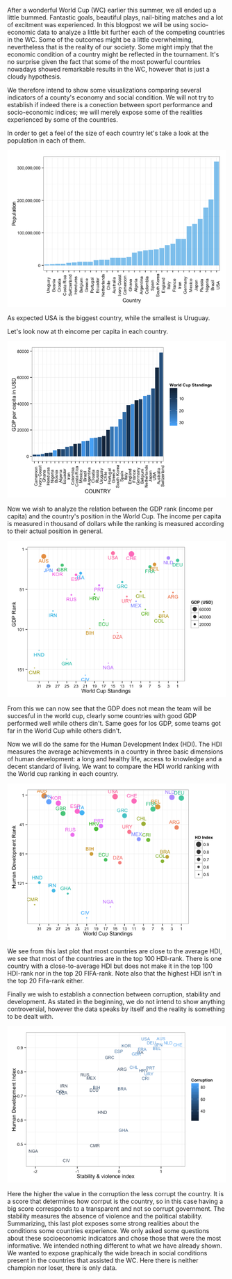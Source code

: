 
After a wonderful World Cup (WC) earlier this summer, we all ended up a little bummed. Fantastic goals, beautiful plays, nail-biting matches and a lot of excitment was experienced. In this blogpost we will be using socio-economic data to analyze a little bit further each of the competing countries in the WC. Some of the outcomes might be a little overwhelming, nevertheless that is the reality of our society. Some might imply that the economic condition of a country might be reflected in the tournament. It's no surprise given the fact that some of the most powerful countries nowadays showed remarkable results in the WC, however that is just a cloudy hypothesis.

We therefore intend to show some visualizations comparing several indicators of a county's economy and social condition. We will not try to establish if indeed there is a conection between sport performance and socio-economic indices; we will merely expose some of the realities experienced by some of the countries.

In order to get a feel of the size of each country let's take a look at the population in each of them.


![World Population](./details_files/figure-html/population.png) 

As expected USA is the biggest country, while the smallest is Uruguay.

Let's look now at th eincome per capita in each country.

![GDP by country](./details_files/figure-html/gdp.png) 


Now we wish to analyze the relation between the GDP rank (income per capita) and the country's position in the World Cup. The income per capita is measured in thousand of dollars while the ranking is measured according to their actual position in general.

![GDP vs FIFA](./details_files/figure-html/GDPvsFIFA.png) 

From this we can now see that the GDP does not mean the team will be succesful in the world cup, clearly some countries with good GDP performed well while others din't. Same goes for los GDP, some teams got far in the World Cup while others didn't.

Now we will do the same for the Human Development Index (HDI). The HDI measures the average achievements in a country in three basic dimensions of human development: a long and healthy life, access to knowledge and a decent standard of living. We want to compare the HDI world ranking with the World cup ranking in each country. 

![HDI vs FIFA](./details_files/figure-html/HDIvsFIFA.png) 

We see from this last plot that most countries are close to the average HDI, we see that most of the countries are in the top 100 HDI-rank. There is one country with a close-to-average HDI but does not make it in the top 100 HDI-rank nor in the top 20 FIFA-rank. Note also that the highest HDI isn't in the top 20 Fifa-rank either.

Finally we wish to establish a connection between corruption, stability and development. As stated in the beginning, we do not intend to show anything controversial, however the data speaks by itself and the reality is something to be dealt with.

![Corruption given HDI and violence](./details_files/figure-html/corruption.png) 

Here the higher the value in the corruption the less corrupt the country. It is a score that determines how corrput is the country, so in this case having a big score corresponds to a transparent and not so corrupt government. The stability measures the absence of violence and the political stability.  Summarizing, this last plot exposes some strong realities about the conditions some countries experience. We only asked some questions about these socioeconomic indicators and chose those that were the most informative. We intended nothing different to what we have already shown. We wanted to expose graphically the wide breach in social conditions present in the countries that assisted the WC. Here there is neither champion nor loser, there is only data.
